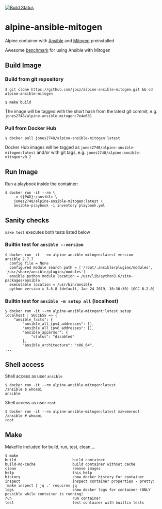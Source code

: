 [![Build Status](https://travis-ci.org/joxz/alpine-ansible-mitogen.svg?branch=master)](https://travis-ci.org/joxz/alpine-ansible-mitogen)

# alpine-ansible-mitogen

Alpine container with [Ansible](https://ansible.com/) and [Mitogen](https://mitogen.readthedocs.io/en/latest/ansible.html) preinstalled

Awesome [benchmark](https://www.toptechskills.com/ansible-tutorials-courses/speed-up-ansible-playbooks-pipelining-mitogen/) for using Ansible with Mitogen

## Build Image

### Build from git repository

```
$ git clone https://github.com/joxz/alpine-ansible-mitogen.git && cd alpine-ansible-mitogen

$ make build
```

The image will be tagged with the short hash from the latest git commit, e.g. `jones2748/alpine-ansible-mitogen:7e4e631`

### Pull from Docker Hub

```
$ docker pull jones2748/alpine-ansible-mitogen:latest
```

Docker Hub images will be tagged as `jones2748/alpine-ansible-mitogen:latest` and/or with git tags, e.g. `jones2748/alpine-ansible-mitogen:v0.2`

## Run Image
 
Run a playbook inside the container:

```
$ docker run -it --rm \
    -v ${PWD}:/ansible \
    jones2748/alpine-ansible-mitogen:latest \
    ansible-playbook -i inventory playbook.yml
```

## Sanity checks

`make test` executes both tests listed below

### Builtin test for `ansible --version`

```
$ docker run -it --rm alpine-ansible-mitogen:latest version
ansible 2.7.7
  config file = None
  configured module search path = ['/root/.ansible/plugins/modules', '/usr/share/ansible/plugins/modules']
  ansible python module location = /usr/lib/python3.6/site-packages/ansible
  executable location = /usr/bin/ansible
  python version = 3.6.8 (default, Jan 24 2019, 16:36:30) [GCC 8.2.0]
```

### Builtin test for `ansible -m setup all` (localhost)

```
$ docker run -it --rm alpine-ansible-mitogent:latest setup
localhost | SUCCESS => {
    "ansible_facts": {
        "ansible_all_ipv4_addresses": [],
        "ansible_all_ipv6_addresses": [],
        "ansible_apparmor": {
            "status": "disabled"
        },
        "ansible_architecture": "x86_64",
...
```

## Shell access

Shell access as user `ansible`

```
$ docker run -it --rm alpine-ansible-mitogen:latest
/ansible $ whoami
ansible
```

Shell access as user `root`

```
$ docker run -it --rm alpine-ansible-mitogen:latest makemeroot
/ansible # whoami
root
```

## Make

Makefile included for build, run, test, clean,...

```
$ make
build                          build container
build-no-cache                 build container without cache
clean                          remove images
help                           this help
history                        show docker history for container
inspect                        inspect container properties - pretty: 'make inspect | jq .' requires jq
logs                           show docker logs for container (ONLY possible while container is running)
run                            run container
test                           test container with builtin tests
```